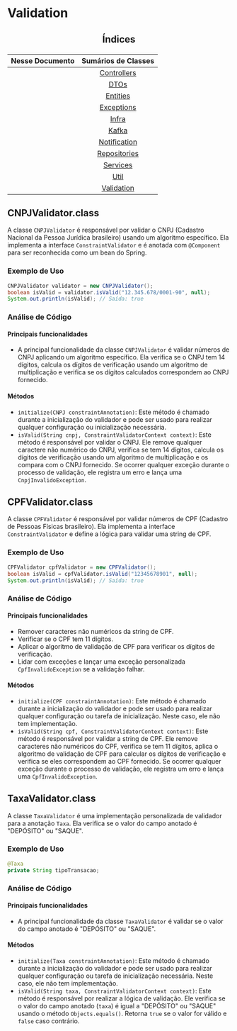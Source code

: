 # Validation

## <p align="center"> Índices </p>

<div align="center">

|                      Nesse Documento                     |                                                    Sumários de Classes                                                     |
|:--------------------------------------------------------:|:--------------------------------------------------------------------------------------------------------------------------:|
|                                                          |  [Controllers](https://github.com/SoSoJigsaw/Desafio_TGID/blob/main/documentacao/Sumarios%20Das%20Classes/Controllers.md)  |
|                                                          |         [DTOs](https://github.com/SoSoJigsaw/Desafio_TGID/blob/main/documentacao/Sumarios%20Das%20Classes/DTO.md)          |
|                                                          |     [Entities](https://github.com/SoSoJigsaw/Desafio_TGID/blob/main/documentacao/Sumarios%20Das%20Classes/Entities.md)     |
|                                                          |   [Exceptions](https://github.com/SoSoJigsaw/Desafio_TGID/blob/main/documentacao/Sumarios%20Das%20Classes/Exceptions.md)   |
|                                                          |        [Infra](https://github.com/SoSoJigsaw/Desafio_TGID/blob/main/documentacao/Sumarios%20Das%20Classes/Infra.md)        |
|                                                          |        [Kafka](https://github.com/SoSoJigsaw/Desafio_TGID/blob/main/documentacao/Sumarios%20Das%20Classes/Kafka.md)        |
|                                                          | [Notification](https://github.com/SoSoJigsaw/Desafio_TGID/blob/main/documentacao/Sumarios%20Das%20Classes/Notification.md) |
|                                                          | [Repositories](https://github.com/SoSoJigsaw/Desafio_TGID/blob/main/documentacao/Sumarios%20Das%20Classes/Repositories.md) |
|                                                          |     [Services](https://github.com/SoSoJigsaw/Desafio_TGID/blob/main/documentacao/Sumarios%20Das%20Classes/Services.md)     |
|                                                          |         [Util](https://github.com/SoSoJigsaw/Desafio_TGID/blob/main/documentacao/Sumarios%20Das%20Classes/Util.md)         |
|                                                          |   [Validation](https://github.com/SoSoJigsaw/Desafio_TGID/blob/main/documentacao/Sumarios%20Das%20Classes/Validation.md)   |

</div>

## CNPJValidator.class

A classe `CNPJValidator` é responsável por validar o CNPJ (Cadastro Nacional da Pessoa Jurídica brasileiro) usando um algoritmo específico. Ela implementa a interface `ConstraintValidator` e é anotada com `@Component` para ser reconhecida como um bean do Spring.

### Exemplo de Uso

```java
CNPJValidator validator = new CNPJValidator();
boolean isValid = validator.isValid("12.345.678/0001-90", null);
System.out.println(isValid); // Saída: true
```

### Análise de Código

#### Principais funcionalidades

- A principal funcionalidade da classe `CNPJValidator` é validar números de CNPJ aplicando um algoritmo específico. Ela verifica se o CNPJ tem 14 dígitos, calcula os dígitos de verificação usando um algoritmo de multiplicação e verifica se os dígitos calculados correspondem ao CNPJ fornecido.

#### Métodos

- `initialize(CNPJ constraintAnnotation)`: Este método é chamado durante a inicialização do validador e pode ser usado para realizar qualquer configuração ou inicialização necessária.
- `isValid(String cnpj, ConstraintValidatorContext context)`: Este método é responsável por validar o CNPJ. Ele remove qualquer caractere não numérico do CNPJ, verifica se tem 14 dígitos, calcula os dígitos de verificação usando um algoritmo de multiplicação e os compara com o CNPJ fornecido. Se ocorrer qualquer exceção durante o processo de validação, ele registra um erro e lança uma `CnpjInvalidoException`.

## CPFValidator.class

A classe `CPFValidator` é responsável por validar números de CPF (Cadastro de Pessoas Físicas brasileiro). Ela implementa a interface `ConstraintValidator` e define a lógica para validar uma string de CPF.

### Exemplo de Uso

```java
CPFValidator cpfValidator = new CPFValidator();
boolean isValid = cpfValidator.isValid("12345678901", null);
System.out.println(isValid); // Saída: true
```

### Análise de Código

#### Principais funcionalidades

- Remover caracteres não numéricos da string de CPF.
- Verificar se o CPF tem 11 dígitos.
- Aplicar o algoritmo de validação de CPF para verificar os dígitos de verificação.
- Lidar com exceções e lançar uma exceção personalizada `CpfInvalidoException` se a validação falhar.

#### Métodos

- `initialize(CPF constraintAnnotation)`: Este método é chamado durante a inicialização do validador e pode ser usado para realizar qualquer configuração ou tarefa de inicialização. Neste caso, ele não tem implementação.
- `isValid(String cpf, ConstraintValidatorContext context)`: Este método é responsável por validar a string de CPF. Ele remove caracteres não numéricos do CPF, verifica se tem 11 dígitos, aplica o algoritmo de validação de CPF para calcular os dígitos de verificação e verifica se eles correspondem ao CPF fornecido. Se ocorrer qualquer exceção durante o processo de validação, ele registra um erro e lança uma `CpfInvalidoException`.

## TaxaValidator.class

A classe `TaxaValidator` é uma implementação personalizada de validador para a anotação `Taxa`. Ela verifica se o valor do campo anotado é "DEPÓSITO" ou "SAQUE".

### Exemplo de Uso

```java
@Taxa
private String tipoTransacao;
```

### Análise de Código

#### Principais funcionalidades

- A principal funcionalidade da classe `TaxaValidator` é validar se o valor do campo anotado é "DEPÓSITO" ou "SAQUE".

#### Métodos

- `initialize(Taxa constraintAnnotation)`: Este método é chamado durante a inicialização do validador e pode ser usado para realizar qualquer configuração ou tarefa de inicialização necessária. Neste caso, ele não tem implementação.
- `isValid(String taxa, ConstraintValidatorContext context)`: Este método é responsável por realizar a lógica de validação. Ele verifica se o valor do campo anotado (`taxa`) é igual a "DEPÓSITO" ou "SAQUE" usando o método `Objects.equals()`. Retorna `true` se o valor for válido e `false` caso contrário.